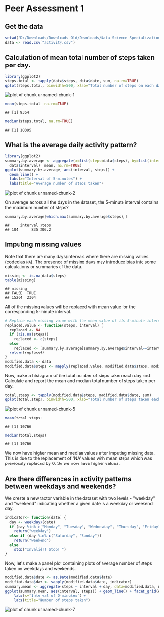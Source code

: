 # Peer Assessment 1

## Get the data

```r
setwd("D:/Downloads/Downloads Old/Downloads/Data Science Specialization")
data <- read.csv("activity.csv")
```

## Calculation of mean total number of steps taken per day.

```r
library(ggplot2)
steps.total <- tapply(data$steps, data$date, sum, na.rm=TRUE)
qplot(steps.total, binwidth=500, xlab="Total number of steps on each day",ylab="COunt or Frequency")
```

![plot of chunk unnamed-chunk-1](figure/unnamed-chunk-1.png) 

```r
mean(steps.total, na.rm=TRUE)
```

```
## [1] 9354
```

```r
median(steps.total, na.rm=TRUE)
```

```
## [1] 10395
```

## What is the average daily activity pattern?

```r
library(ggplot2)
summary.by.average <- aggregate(x=list(steps=data$steps), by=list(interval=
  data$interval), mean, na.rm=TRUE)
ggplot(summary.by.average, aes(interval, steps)) +
  geom_line() +
  labs(x="Interval of 5-minutes") +
  labs(title="Average number of steps taken")
```

![plot of chunk unnamed-chunk-2](figure/unnamed-chunk-2.png) 

On average across all the days in the dataset, the 5-minute interval contains
the maximum number of steps?

```r
summary.by.average[which.max(summary.by.average$steps),]
```

```
##     interval steps
## 104      835 206.2
```

## Imputing missing values

Note that there are many days/intervals where there are missing values (coded as `NA`). The presence of missing days may introduce bias into some calculations or summaries of the data.


```r
missing <- is.na(data$steps)
table(missing)
```

```
## missing
## FALSE  TRUE 
## 15264  2304
```

All of the missing values will be replaced with mean value for the corresponding 5-minute interval.


```r
# Replace each missing value with the mean value of its 5-minute interval
replaced.value <- function(steps, interval) {
  replaced <- NA
  if (!is.na(steps))
    replaced <- c(steps)
  else
    replaced <- (summary.by.average[summary.by.average$interval==interval, "steps"])
  return(replaced)
}
modified.data <- data
modified.data$steps <- mapply(replaced.value, modified.data$steps, modified.data$interval)
```
Now, make a histogram of the total number of steps taken each day and Calculate and report the mean and median total number of steps taken per day.


```r
total.steps <- tapply(modified.data$steps, modified.data$date, sum)
qplot(total.steps, binwidth=500, xlab="Total number of steps taken each day")
```

![plot of chunk unnamed-chunk-5](figure/unnamed-chunk-5.png) 

```r
mean(total.steps)
```

```
## [1] 10766
```

```r
median(total.steps)
```

```
## [1] 10766
```

We now have higher mean and median values after imputing missing data. This is due to the replacement of 'NA' values with mean steps which was previously replaced by 0. So we now have higher values.

## Are there differences in activity patterns between weekdays and weekends?
We create a new factor variable in the dataset with two levels - "weekday" and "weekend" indicating whether a given date is a weekday or weekend day.


```r
indicator<- function(date) {
  day <- weekdays(date)
  if (day %in% c("Monday", "Tuesday", "Wednesday", "Thursday", "Friday"))
    return("weekday")
  else if (day %in% c("Saturday", "Sunday"))
    return("weekend")
  else
    stop("Invalid!! Stop!!")
}
```

Now, let's make a panel plot containing plots of average number of steps taken
on weekdays and weekends.

```r
modified.data$date <- as.Date(modified.data$date)
modified.data$day <- sapply(modified.data$date, indicator)
summary.mean <- aggregate(steps ~ interval + day, data=modified.data, mean)
ggplot(summary.mean, aes(interval, steps)) + geom_line() + facet_grid(day ~ .) +
    labs(x="Interval of 5-minutes") +
    labs(title="Number of steps taken")
```

![plot of chunk unnamed-chunk-7](figure/unnamed-chunk-7.png) 
